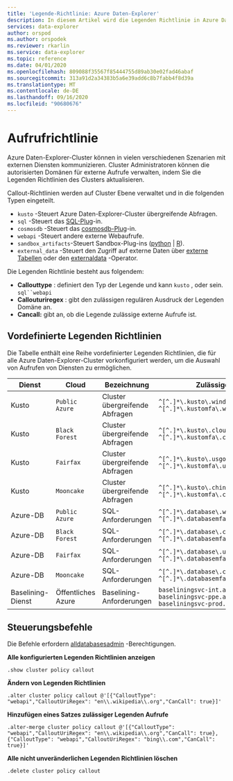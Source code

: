 ```yaml
---
title: 'Legende-Richtlinie: Azure Daten-Explorer'
description: In diesem Artikel wird die Legenden Richtlinie in Azure Daten-Explorer beschrieben.
services: data-explorer
author: orspod
ms.author: orspodek
ms.reviewer: rkarlin
ms.service: data-explorer
ms.topic: reference
ms.date: 04/01/2020
ms.openlocfilehash: 809088f35567f85444755d89ab30e02fad46abaf
ms.sourcegitcommit: 313a91d2a34383b5a6e39add6c8b7fabb4f8d39a
ms.translationtype: MT
ms.contentlocale: de-DE
ms.lasthandoff: 09/16/2020
ms.locfileid: "90680676"
---
```

# <a name="callout-policy"></a>Aufrufrichtlinie

Azure Daten-Explorer-Cluster können in vielen verschiedenen Szenarien mit externen Diensten kommunizieren.
Cluster Administratoren können die autorisierten Domänen für externe Aufrufe verwalten, indem Sie die Legenden Richtlinien des Clusters aktualisieren.

Callout-Richtlinien werden auf Cluster Ebene verwaltet und in die folgenden Typen eingeteilt.
* `kusto` -Steuert Azure Daten-Explorer-Cluster übergreifende Abfragen.
* `sql` -Steuert das [SQL-Plug](../query/sqlrequestplugin.md)-in.
* `cosmosdb` -Steuert das [cosmosdb-Plug](../query/cosmosdb-plugin.md)-in.
* `webapi` -Steuert andere externe Webaufrufe.
* `sandbox_artifacts`-Steuert Sandbox-Plug-ins ([python](../query/pythonplugin.md)  |  [R](../query/rplugin.md)).
* `external_data` -Steuert den Zugriff auf externe Daten über [externe Tabellen](../query/schema-entities/externaltables.md) oder den [externaldata](../query/externaldata-operator.md) -Operator.

Die Legenden Richtlinie besteht aus folgendem:

* **Callouttype** : definiert den Typ der Legende und kann `kusto` , oder sein. `sql``webapi`
* **Callouturiregex** : gibt den zulässigen regulären Ausdruck der Legenden Domäne an.
* **Cancall:** gibt an, ob die Legende zulässige externe Aufrufe ist.

## <a name="predefined-callout-policies"></a>Vordefinierte Legenden Richtlinien

Die Tabelle enthält eine Reihe vordefinierter Legenden Richtlinien, die für alle Azure Daten-Explorer-Cluster vorkonfiguriert werden, um die Auswahl von Aufrufen von Diensten zu ermöglichen.

|Dienst      |Cloud        |Bezeichnung  |Zulässige Domänen |
|-------------|-------------|-------------|-------------|
|Kusto |`Public Azure` |Cluster übergreifende Abfragen |`^[^.]*\.kusto\.windows\.net$` <br> `^[^.]*\.kustomfa\.windows\.net$` |
|Kusto |`Black Forest` |Cluster übergreifende Abfragen |`^[^.]*\.kusto\.cloudapi\.de$` <br> `^[^.]*\.kustomfa\.cloudapi\.de$` |
|Kusto |`Fairfax` |Cluster übergreifende Abfragen |`^[^.]*\.kusto\.usgovcloudapi\.net$` <br> `^[^.]*\.kustomfa\.usgovcloudapi\.net$` |
|Kusto |`Mooncake` |Cluster übergreifende Abfragen |`^[^.]*\.kusto\.chinacloudapi\.cn$` <br> `^[^.]*\.kustomfa\.chinacloudapi\.cn$` |
|Azure-DB |`Public Azure` |SQL-Anforderungen |`^[^.]*\.database\.windows\.net$` <br> `^[^.]*\.databasemfa\.windows\.net$` |
|Azure-DB |`Black Forest` |SQL-Anforderungen |`^[^.]*\.database\.cloudapi\.de$` <br> `^[^.]*\.databasemfa\.cloudapi\.de$` |
|Azure-DB |`Fairfax` |SQL-Anforderungen |`^[^.]*\.database\.usgovcloudapi\.net$` <br> `^[^.]*\.databasemfa\.usgovcloudapi\.net$` |
|Azure-DB |`Mooncake` |SQL-Anforderungen |`^[^.]*\.database\.chinacloudapi\.cn$` <br> `^[^.]*\.databasemfa\.chinacloudapi\.cn$` |
|Baselining-Dienst |Öffentliches Azure |Baselining-Anforderungen |`baseliningsvc-int.azurewebsites.net` <br> `baseliningsvc-ppe.azurewebsites.net` <br> `baseliningsvc-prod.azurewebsites.net` |

## <a name="control-commands"></a>Steuerungsbefehle

Die Befehle erfordern [alldatabasesadmin](access-control/role-based-authorization.md) -Berechtigungen.

**Alle konfigurierten Legenden Richtlinien anzeigen**

```kusto
.show cluster policy callout
```

**Ändern von Legenden Richtlinien**

```kusto
.alter cluster policy callout @'[{"CalloutType": "webapi","CalloutUriRegex": "en\\.wikipedia\\.org","CanCall": true}]'
```

**Hinzufügen eines Satzes zulässiger Legenden Aufrufe**

```kusto
.alter-merge cluster policy callout @'[{"CalloutType": "webapi","CalloutUriRegex": "en\\.wikipedia\\.org","CanCall": true}, {"CalloutType": "webapi","CalloutUriRegex": "bing\\.com","CanCall": true}]'
```

**Alle nicht unveränderlichen Legenden Richtlinien löschen**

```kusto
.delete cluster policy callout
```
